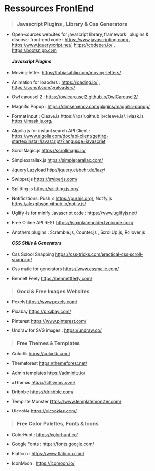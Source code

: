 # Ressources FrontEnd

> ### Javascript Plugins , Library & Css Generators

* Open-sources websites for javascript library, framework , plugins & discover front-end code : <https://www.javascripting.com/> , <https://www.jqueryscript.net/>, <https://codepen.io/> , <https://bootsnipp.com>

    #### _Javascript Plugins_

* Moving-letter: <https://tobiasahlin.com/moving-letters/>

* Animation for loaoders : <https://loading.io/> , <https://icons8.com/preloaders/>

* Owl carousel 2 : <https://owlcarousel2.github.io/OwlCarousel2/>

* Magnific Popup : <https://dimsemenov.com/plugins/magnific-popup/> 

* Format input : Cleave.js <https://nosir.github.io/cleave.js/>, iMask.js <https://imask.js.org/>

* Algolia.js for instant search API Client : <https://www.algolia.com/doc/api-client/getting-started/install/javascript/?language=javascript>

* ScrollMagic.js <https://scrollmagic.io/>

* Simpleparallax.js <https://simpleparallax.com/>

* Jquery Lazyload <http://jquery.eisbehr.de/lazy/>

* Swipper.js <https://swiperjs.com/>

* Splitting.js <https://splitting.js.org/>

* Notifications: Push.js <https://pushjs.org/>, Notify.js <https://alexgibson.github.io/notify.js/>

* Uglify Js for minify Javascript code : <https://www.uglifyjs.net/>

* Free Online API REST  <https://jsonplaceholder.typicode.com/>

* Anothers plugins : Scramble.js, Counter.js , ScrollUp.js, Rollover.js

    #### _CSS Skills & Generators_

* Css Scrool Snapping <https://css-tricks.com/practical-css-scroll-snapping/>

* Css matic for generators <https://www.cssmatic.com/>

* Bennett Feely <https://bennettfeely.com/>

> ### Good & Free Images Websites

* Pexels <https://www.pexels.com/>

* Pixabay <https://pixabay.com/>

* Pinterest <https://www.pinterest.com/>

* Undraw for SVG images : <https://undraw.co/>

> ### Free Themes & Templates

* Colorlib <https://colorlib.com/>

* Themeforest <https://themeforest.net/>

* Admin templates <https://adminlte.io/>

* aThemes <https://athemes.com/>

* Dribbble <https://dribbble.com/>

* Template Monster <https://www.templatemonster.com/>

* UIcookie <https://uicookies.com/>


> ### Free Color Palettes, Fonts & Icons

* ColorHunt : <https://colorhunt.co/>

* Google Fonts : <https://fonts.google.com/>

* FlatIcon : <https://www.flaticon.com/>

* IconMoon : <https://icomoon.io/>
